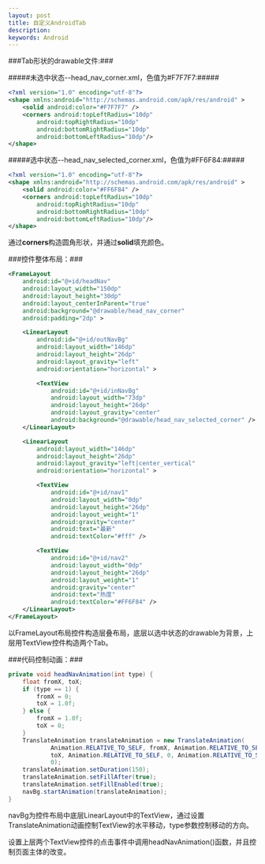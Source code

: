 ```yaml
---
layout: post
title: 自定义AndroidTab
description: 
keywords: Android
---
```



###Tab形状的drawable文件:###


#####未选中状态--head_nav_corner.xml，色值为#F7F7F7:#####
```xml
<?xml version="1.0" encoding="utf-8"?>
<shape xmlns:android="http://schemas.android.com/apk/res/android" >
	<solid android:color="#F7F7F7" />    
	<corners android:topLeftRadius="10dp"   
		android:topRightRadius="10dp"    
		android:bottomRightRadius="10dp"   
		android:bottomLeftRadius="10dp"/>
</shape>
```


#####选中状态--head_nav_selected_corner.xml，色值为#FF6F84:#####
```xml
<?xml version="1.0" encoding="utf-8"?>
<shape xmlns:android="http://schemas.android.com/apk/res/android" >
	<solid android:color="#FF6F84" />    
	<corners android:topLeftRadius="10dp"   
		android:topRightRadius="10dp"    
		android:bottomRightRadius="10dp"   
		android:bottomLeftRadius="10dp"/>
</shape>
```


通过**corners**构造圆角形状，并通过**solid**填充颜色。



###控件整体布局：###


```xml
<FrameLayout
	android:id="@+id/headNav"
	android:layout_width="150dp"
	android:layout_height="30dp"
	android:layout_centerInParent="true"
	android:background="@drawable/head_nav_corner"
	android:padding="2dp" >

	<LinearLayout
		android:id="@+id/outNavBg"
		android:layout_width="146dp"
		android:layout_height="26dp"
		android:layout_gravity="left"
		android:orientation="horizontal" >

		<TextView
			android:id="@+id/inNavBg"
			android:layout_width="73dp"
			android:layout_height="26dp"
			android:layout_gravity="center"
			android:background="@drawable/head_nav_selected_corner" />
	</LinearLayout>

	<LinearLayout
		android:layout_width="146dp"
		android:layout_height="26dp"
		android:layout_gravity="left|center_vertical"
		android:orientation="horizontal" >

		<TextView
			android:id="@+id/nav1"
			android:layout_width="0dp"
			android:layout_height="26dp"
			android:layout_weight="1"
			android:gravity="center"
			android:text="最新"
			android:textColor="#fff" />

		<TextView
			android:id="@+id/nav2"
			android:layout_width="0dp"
			android:layout_height="26dp"
			android:layout_weight="1"
			android:gravity="center"
			android:text="热度"
			android:textColor="#FF6F84" />
	</LinearLayout>
</FrameLayout>
```


以FrameLayout布局控件构造层叠布局，底层以选中状态的drawable为背景，上层用TextView控件构造两个Tab。


###代码控制动画：###


```java
private void headNavAnimation(int type) {
	float fromX, toX;
	if (type == 1) {
		fromX = 0;
		toX = 1.0f;
	} else {
		fromX = 1.0f;
		toX = 0;
	}
	TranslateAnimation translateAnimation = new TranslateAnimation(
			Animation.RELATIVE_TO_SELF, fromX, Animation.RELATIVE_TO_SELF,
			toX, Animation.RELATIVE_TO_SELF, 0, Animation.RELATIVE_TO_SELF,
			0);
	translateAnimation.setDuration(150);
	translateAnimation.setFillAfter(true);
	translateAnimation.setFillEnabled(true);
	navBg.startAnimation(translateAnimation);
}
```


navBg为控件布局中底层LinearLayout中的TextView，通过设置TranslateAnimation动画控制TextView的水平移动，type参数控制移动的方向。


设置上层两个TextView控件的点击事件中调用headNavAnimation()函数，并且控制页面主体的改变。


